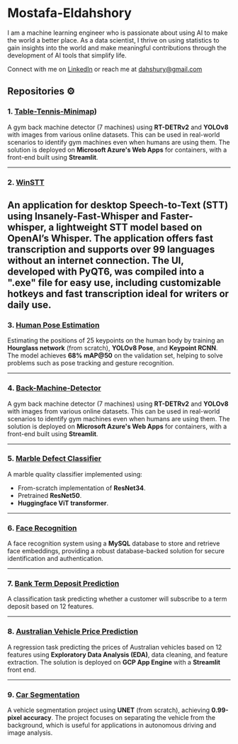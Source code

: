 # Mostafa-Eldahshory

I am a machine learning engineer who is passionate about using AI to make the world a better place. As a data scientist, I thrive on using statistics to gain insights into the world and make meaningful contributions through the development of AI tools that simplify life.

Connect with me on [LinkedIn](https://www.linkedin.com/in/dahshory/) or reach me at <dahshury@gmail.com> 

## Repositories ⚙️


### 1. [Table-Tennis-Minimap](https://github.com/dahshury/Table-tennis-minimap))
A gym back machine detector (7 machines) using **RT-DETRv2** and **YOLOv8** with images from various online datasets. This can be used in real-world scenarios to identify gym machines even when humans are using them. The solution is deployed on **Microsoft Azure's Web Apps** for containers, with a front-end built using **Streamlit**.

---

### 2. [WinSTT](https://github.com/dahshury/WinSTT)
An application for desktop Speech-to-Text (STT) using **Insanely-Fast-Whisper** and **Faster-whisper**, a lightweight STT model based on OpenAI’s **Whisper**. The application offers fast transcription and supports over 99 languages without an internet connection. The UI, developed with **PyQT6**, was compiled into a ".exe" file for easy use, including customizable hotkeys and fast transcription ideal for writers or daily use.
---

### 3. [Human Pose Estimation](https://github.com/dahshury/Human-Pose-Estimation)
Estimating the positions of 25 keypoints on the human body by training an **Hourglass network** (from scratch), **YOLOv8 Pose**, and **Keypoint RCNN**. The model achieves **68% mAP@50** on the validation set, helping to solve problems such as pose tracking and gesture recognition.

---

### 4. [Back-Machine-Detector](https://github.com/dahshury/Back-Machine-Detector)
A gym back machine detector (7 machines) using **RT-DETRv2** and **YOLOv8** with images from various online datasets. This can be used in real-world scenarios to identify gym machines even when humans are using them. The solution is deployed on **Microsoft Azure's Web Apps** for containers, with a front-end built using **Streamlit**.

---

### 5. [Marble Defect Classifier](https://github.com/dahshury/Marble-Defect-Classifier)
A marble quality classifier implemented using:
- From-scratch implementation of **ResNet34**.
- Pretrained **ResNet50**.
- **Huggingface ViT transformer**.

---

### 6. [Face Recognition](https://github.com/dahshury/face_recognition)
A face recognition system using a **MySQL** database to store and retrieve face embeddings, providing a robust database-backed solution for secure identification and authentication.


---

### 7. [Bank Term Deposit Prediction](https://github.com/dahshury/Bank-term-deposit-prediction)
A classification task predicting whether a customer will subscribe to a term deposit based on 12 features.

---

### 8. [Australian Vehicle Price Prediction](https://github.com/dahshury/Australian-Vehicle-Price-Prediction)
A regression task predicting the prices of Australian vehicles based on 12 features using **Exploratory Data Analysis (EDA)**, data cleaning, and feature extraction. The solution is deployed on **GCP App Engine** with a **Streamlit** front end.

---

### 9. [Car Segmentation](https://github.com/dahshury/Car-Segmentation)
A vehicle segmentation project using **UNET** (from scratch), achieving **0.99-pixel accuracy**. The project focuses on separating the vehicle from the background, which is useful for applications in autonomous driving and image analysis.


